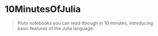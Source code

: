 # 10MinutesOfJulia

> Pluto notebooks you can read through in 10 minutes, introducing basic features of the Julia language.
